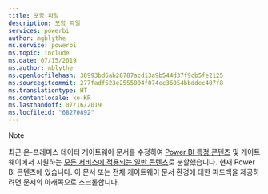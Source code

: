 ```yaml
---
title: 포함 파일
description: 포함 파일
services: powerbi
author: mgblythe
ms.service: powerbi
ms.topic: include
ms.date: 07/15/2019
ms.author: mblythe
ms.openlocfilehash: 38993bd6ab28787acd13a9b544d37f9cb5fe2125
ms.sourcegitcommit: 277fadf523e2555004f074ec36054bbddec407f8
ms.translationtype: HT
ms.contentlocale: ko-KR
ms.lasthandoff: 07/16/2019
ms.locfileid: "68270892"
---
```

> [!NOTE]
> 최근 온-프레미스 데이터 게이트웨이 문서를 수정하여 [Power BI 특정 콘텐츠](/power-bi/service-gateway-onprem) 및 게이트웨이에서 지원하는 [모든 서비스에 적용되는 일반 콘텐츠](/data-integration/gateway/service-gateway-onprem)로 분할했습니다. 현재 Power BI 콘텐츠에 있습니다. 이 문서 또는 전체 게이트웨이 문서 환경에 대한 피드백을 제공하려면 문서의 아래쪽으로 스크롤합니다.